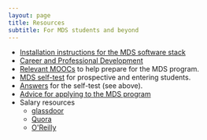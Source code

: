 ```yaml
---
layout: page
title: Resources
subtitle: For MDS students and beyond
---
```


- [Installation instructions for the MDS software stack](/resources_pages/installation_instructions)
- [Career and Professional Development](/resources_pages/CareerandIndustryResources)
- [Relevant MOOCs](/resources_pages/prep_moocs) to help prepare for the MDS program.
- [MDS self-test](http://nbviewer.jupyter.org/github/UBC-MDS/UBC-MDS.github.io/blob/master/selftest/mds_self_test.pdf) for prospective and entering students.
- [Answers](http://nbviewer.jupyter.org/github/UBC-MDS/UBC-MDS.github.io/blob/master/selftest/mds_self_test_answers.pdf) for the self-test (see above).
- [Advice for applying to the MDS program](/resources_pages/applicationAdvice)
- Salary resources
  - [glassdoor](https://www.glassdoor.ca/Salaries/data-scientist-salary-SRCH_KO0,14.htm)
  - [Quora](https://www.quora.com/What-is-the-salary-of-a-data-scientist)
  - [O'Reilly](http://www.oreilly.com/data/free/files/2016-data-science-salary-survey.pdf)
